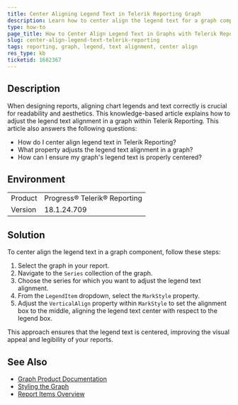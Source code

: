 ```yaml
---
title: Center Aligning Legend Text in Telerik Reporting Graph
description: Learn how to center align the legend text for a graph component in Telerik Reporting.
type: how-to
page_title: How to Center Align Legend Text in Graphs with Telerik Reporting
slug: center-align-legend-text-telerik-reporting
tags: reporting, graph, legend, text alignment, center align
res_type: kb
ticketid: 1682367
---
```


## Description
When designing reports, aligning chart legends and text correctly is crucial for readability and aesthetics. This knowledge-based article explains how to adjust the legend text alignment in a graph within Telerik Reporting. This article also answers the following questions:
- How do I center align legend text in Telerik Reporting?
- What property adjusts the legend text alignment in a graph?
- How can I ensure my graph's legend text is properly centered?

## Environment
<table>
<tbody>
<tr>
<td>Product</td>
<td>Progress® Telerik® Reporting</td>
</tr>
<tr>
<td>Version</td>
<td>18.1.24.709</td>
</tr>
</tbody>
</table>

## Solution
To center align the legend text in a graph component, follow these steps:

1. Select the graph in your report.
2. Navigate to the `Series` collection of the graph.
3. Choose the series for which you want to adjust the legend text alignment.
4. From the `LegendItem` dropdown, select the `MarkStyle` property.
5. Adjust the `VerticalAlign` property within `MarkStyle` to set the alignment box to the middle, aligning the legend text center with respect to the legend box.

This approach ensures that the legend text is centered, improving the visual appeal and legibility of your reports.

## See Also
- [Graph Product Documentation](https://docs.telerik.com/reporting/graphoverview)
- [Styling the Graph](https://docs.telerik.com/reporting/graph-styling)
- [Report Items Overview](https://docs.telerik.com/reporting/report-items-overview)
